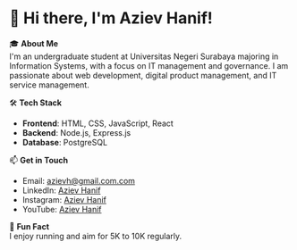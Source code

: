 # 👋 Hi there, I'm Aziev Hanif!

🎓 **About Me**  
I'm an undergraduate student at Universitas Negeri Surabaya majoring in Information Systems, with a focus on IT management and governance. I am passionate about web development, digital product management, and IT service management.

🛠️ **Tech Stack**  
- **Frontend**: HTML, CSS, JavaScript, React  
- **Backend**: Node.js, Express.js
- **Database**: PostgreSQL  

📫 **Get in Touch**  
- Email: [azievh@gmail.com.com](mailto:azievh@gmail.com.com)  
- LinkedIn: [Aziev Hanif](https://www.linkedin.com/in/azievhanif/)
- Instagram: [Aziev Hanif](https://instagram.com/azievhanif)
- YouTube: [Aziev Hanif](https://www.youtube.com/@azievhanif)

💬 **Fun Fact**  
I enjoy running and aim for 5K to 10K regularly.  
